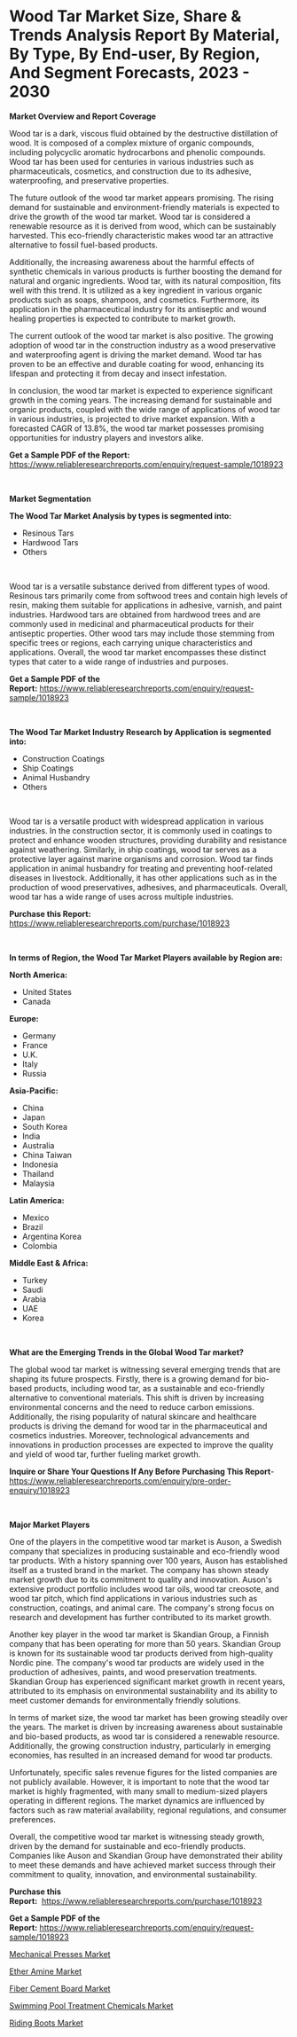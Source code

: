 <p><h1>Wood Tar Market Size, Share & Trends Analysis Report By Material, By Type, By End-user, By Region, And Segment Forecasts, 2023 - 2030</h1></p><p><strong>Market Overview and Report Coverage</strong></p>
<p><p>Wood tar is a dark, viscous fluid obtained by the destructive distillation of wood. It is composed of a complex mixture of organic compounds, including polycyclic aromatic hydrocarbons and phenolic compounds. Wood tar has been used for centuries in various industries such as pharmaceuticals, cosmetics, and construction due to its adhesive, waterproofing, and preservative properties.</p><p>The future outlook of the wood tar market appears promising. The rising demand for sustainable and environment-friendly materials is expected to drive the growth of the wood tar market. Wood tar is considered a renewable resource as it is derived from wood, which can be sustainably harvested. This eco-friendly characteristic makes wood tar an attractive alternative to fossil fuel-based products.</p><p>Additionally, the increasing awareness about the harmful effects of synthetic chemicals in various products is further boosting the demand for natural and organic ingredients. Wood tar, with its natural composition, fits well with this trend. It is utilized as a key ingredient in various organic products such as soaps, shampoos, and cosmetics. Furthermore, its application in the pharmaceutical industry for its antiseptic and wound healing properties is expected to contribute to market growth.</p><p>The current outlook of the wood tar market is also positive. The growing adoption of wood tar in the construction industry as a wood preservative and waterproofing agent is driving the market demand. Wood tar has proven to be an effective and durable coating for wood, enhancing its lifespan and protecting it from decay and insect infestation.</p><p>In conclusion, the wood tar market is expected to experience significant growth in the coming years. The increasing demand for sustainable and organic products, coupled with the wide range of applications of wood tar in various industries, is projected to drive market expansion. With a forecasted CAGR of 13.8%, the wood tar market possesses promising opportunities for industry players and investors alike.</p></p>
<p><strong>Get a Sample PDF of the Report:</strong> <a href="https://www.reliableresearchreports.com/enquiry/request-sample/1018923">https://www.reliableresearchreports.com/enquiry/request-sample/1018923</a></p>
<p>&nbsp;</p>
<p><strong>Market Segmentation</strong></p>
<p><strong>The Wood Tar Market Analysis by types is segmented into:</strong></p>
<p><ul><li>Resinous Tars</li><li>Hardwood Tars</li><li>Others</li></ul></p>
<p>&nbsp;</p>
<p><p>Wood tar is a versatile substance derived from different types of wood. Resinous tars primarily come from softwood trees and contain high levels of resin, making them suitable for applications in adhesive, varnish, and paint industries. Hardwood tars are obtained from hardwood trees and are commonly used in medicinal and pharmaceutical products for their antiseptic properties. Other wood tars may include those stemming from specific trees or regions, each carrying unique characteristics and applications. Overall, the wood tar market encompasses these distinct types that cater to a wide range of industries and purposes.</p></p>
<p><strong>Get a Sample PDF of the Report:</strong>&nbsp;<a href="https://www.reliableresearchreports.com/enquiry/request-sample/1018923">https://www.reliableresearchreports.com/enquiry/request-sample/1018923</a></p>
<p>&nbsp;</p>
<p><strong>The Wood Tar Market Industry Research by Application is segmented into:</strong></p>
<p><ul><li>Construction Coatings</li><li>Ship Coatings</li><li>Animal Husbandry</li><li>Others</li></ul></p>
<p>&nbsp;</p>
<p><p>Wood tar is a versatile product with widespread application in various industries. In the construction sector, it is commonly used in coatings to protect and enhance wooden structures, providing durability and resistance against weathering. Similarly, in ship coatings, wood tar serves as a protective layer against marine organisms and corrosion. Wood tar finds application in animal husbandry for treating and preventing hoof-related diseases in livestock. Additionally, it has other applications such as in the production of wood preservatives, adhesives, and pharmaceuticals. Overall, wood tar has a wide range of uses across multiple industries.</p></p>
<p><strong>Purchase this Report:</strong>&nbsp; <a href="https://www.reliableresearchreports.com/purchase/1018923">https://www.reliableresearchreports.com/purchase/1018923</a></p>
<p>&nbsp;</p>
<p><strong>In terms of Region, the Wood Tar Market Players available by Region are:</strong></p>
<p>
    <p> <strong> North America: </strong>
        <ul>
            <li>United States</li>
            <li>Canada</li>
        </ul>
        </p> 
    <p> <strong> Europe: </strong>
        <ul>
            <li>Germany</li>
            <li>France</li>
            <li>U.K.</li>
            <li>Italy</li>
            <li>Russia</li>
        </ul>
        </p> 
    <p> <strong> Asia-Pacific: </strong>
        <ul>
            <li>China</li>
            <li>Japan</li>
            <li>South Korea</li>
            <li>India</li>
            <li>Australia</li>
            <li>China Taiwan</li>
            <li>Indonesia</li>
            <li>Thailand</li>
            <li>Malaysia</li>
        </ul>
        </p> 
    <p> <strong> Latin America: </strong>
        <ul>
            <li>Mexico</li>
            <li>Brazil</li>
            <li>Argentina Korea</li>
            <li>Colombia</li>
        </ul>
        </p> 
    <p> <strong> Middle East & Africa: </strong>
        <ul>
            <li>Turkey</li>
            <li>Saudi</li>
            <li>Arabia</li>
            <li>UAE</li>
            <li>Korea</li>
        </ul>
    </p>
    </p>
<p>&nbsp;</p>
<p><strong>What are the Emerging Trends in the Global Wood Tar market?</strong></p>
<p><p>The global wood tar market is witnessing several emerging trends that are shaping its future prospects. Firstly, there is a growing demand for bio-based products, including wood tar, as a sustainable and eco-friendly alternative to conventional materials. This shift is driven by increasing environmental concerns and the need to reduce carbon emissions. Additionally, the rising popularity of natural skincare and healthcare products is driving the demand for wood tar in the pharmaceutical and cosmetics industries. Moreover, technological advancements and innovations in production processes are expected to improve the quality and yield of wood tar, further fueling market growth.</p></p>
<p><strong>Inquire or Share Your Questions If Any Before Purchasing This Report</strong>- <a href="https://www.reliableresearchreports.com/enquiry/pre-order-enquiry/1018923">https://www.reliableresearchreports.com/enquiry/pre-order-enquiry/1018923</a></p>
<p>&nbsp;</p>
<p><strong>Major Market Players</strong></p>
<p><p>One of the players in the competitive wood tar market is Auson, a Swedish company that specializes in producing sustainable and eco-friendly wood tar products. With a history spanning over 100 years, Auson has established itself as a trusted brand in the market. The company has shown steady market growth due to its commitment to quality and innovation. Auson's extensive product portfolio includes wood tar oils, wood tar creosote, and wood tar pitch, which find applications in various industries such as construction, coatings, and animal care. The company's strong focus on research and development has further contributed to its market growth.</p><p>Another key player in the wood tar market is Skandian Group, a Finnish company that has been operating for more than 50 years. Skandian Group is known for its sustainable wood tar products derived from high-quality Nordic pine. The company's wood tar products are widely used in the production of adhesives, paints, and wood preservation treatments. Skandian Group has experienced significant market growth in recent years, attributed to its emphasis on environmental sustainability and its ability to meet customer demands for environmentally friendly solutions.</p><p>In terms of market size, the wood tar market has been growing steadily over the years. The market is driven by increasing awareness about sustainable and bio-based products, as wood tar is considered a renewable resource. Additionally, the growing construction industry, particularly in emerging economies, has resulted in an increased demand for wood tar products.</p><p>Unfortunately, specific sales revenue figures for the listed companies are not publicly available. However, it is important to note that the wood tar market is highly fragmented, with many small to medium-sized players operating in different regions. The market dynamics are influenced by factors such as raw material availability, regional regulations, and consumer preferences.</p><p>Overall, the competitive wood tar market is witnessing steady growth, driven by the demand for sustainable and eco-friendly products. Companies like Auson and Skandian Group have demonstrated their ability to meet these demands and have achieved market success through their commitment to quality, innovation, and environmental sustainability.</p></p>
<p><strong>Purchase this Report:</strong>&nbsp;&nbsp;<a href="https://www.reliableresearchreports.com/purchase/1018923">https://www.reliableresearchreports.com/purchase/1018923</a></p>
<p></p>
<p><strong>Get a Sample PDF of the Report:</strong>&nbsp;<a href="https://www.reliableresearchreports.com/enquiry/request-sample/1018923">https://www.reliableresearchreports.com/enquiry/request-sample/1018923</a></p>
<p><p><a href="https://github.com/Chiragrp25/Market-Research-Report-List-2/blob/main/mechanical-presses-market.md">Mechanical Presses Market</a></p><p><a href="https://github.com/AKSHATREPORTPRIME/Market-Research-Report-List-2/blob/main/ether-amine-market.md">Ether Amine Market</a></p><p><a href="https://github.com/Chiragrp26/Market-Research-Report-List-2/blob/main/fiber-cement-board-market.md">Fiber Cement Board Market</a></p><p><a href="https://github.com/santosh758595/Market-Research-Report-List-2/blob/main/swimming-pool-treatment-chemicals-market.md">Swimming Pool Treatment Chemicals Market</a></p><p><a href="https://www.linkedin.com/pulse/riding-boots-market-insights-players-forecast-till-2030-ehkpe/">Riding Boots Market</a></p></p>